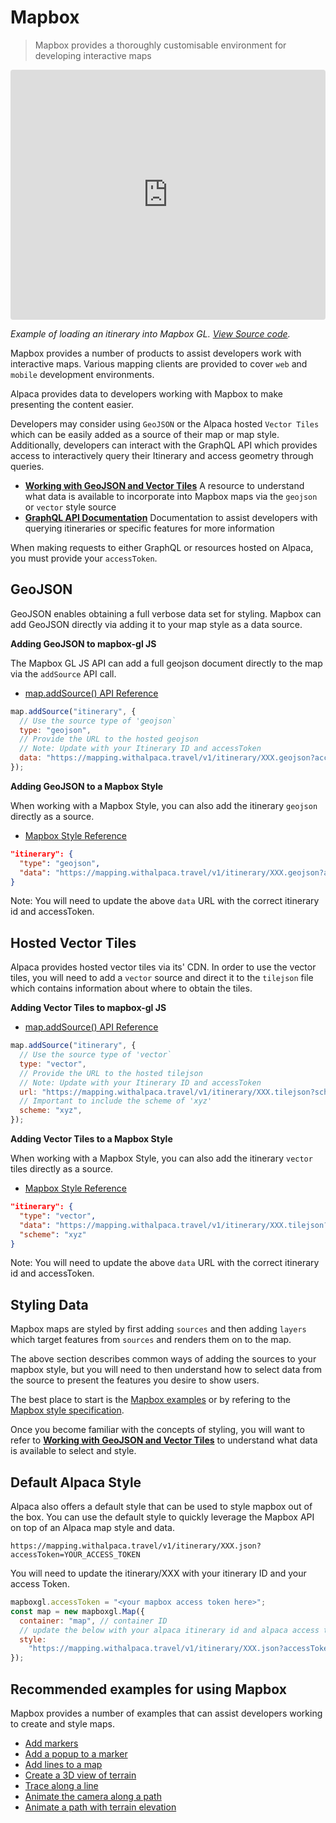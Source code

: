 [//]: # "Title: Mapbox JS"
[//]: # "Weight: 1"
[//]: # "Layout: 1-col"

# Mapbox

> Mapbox provides a thoroughly customisable environment for developing
> interactive maps

<iframe src="https://www.alpaca.travel/api/examples/mapbox-gl-js/custom-map-styles/index.html"
  style="width:100%; height:400px; border:0; border-radius: 4px; overflow:hidden;"
  ></iframe>

<em>Example of loading an itinerary into Mapbox GL.
[View Source code](https://www.alpaca.travel/reference/article/custom-map-styles).</em>

Mapbox provides a number of products to assist developers work with interactive
maps. Various mapping clients are provided to cover `web` and `mobile`
development environments.

Alpaca provides data to developers working with Mapbox to make presenting the
content easier.

Developers may consider using `GeoJSON` or the Alpaca hosted `Vector Tiles`
which can be easily added as a source of their map or map style. Additionally,
developers can interact with the GraphQL API which provides access to
interactively query their Itinerary and access geometry through queries.

- **[Working with GeoJSON and Vector Tiles](/topics/itinerary/Working%20with%20GeoJSON%20and%20Vector%20Tiles/README.md)**
  A resource to understand what data is available to incorporate into Mapbox
  maps via the `geojson` or `vector` style source
- **[GraphQL API Documentation](https://github.com/AlpacaTravel/graphql-docs)**
  Documentation to assist developers with querying itineraries or specific
  features for more information

When making requests to either GraphQL or resources hosted on Alpaca, you must
provide your `accessToken`.

## GeoJSON

GeoJSON enables obtaining a full verbose data set for styling. Mapbox can add
GeoJSON directly via adding it to your map style as a data source.

**Adding GeoJSON to mapbox-gl JS**

The Mapbox GL JS API can add a full geojson document directly to the map via the
`addSource` API call.

- [map.addSource() API Reference](https://docs.mapbox.com/mapbox-gl-js/api/map/#map#addsource)

```javascript
map.addSource("itinerary", {
  // Use the source type of 'geojson`
  type: "geojson",
  // Provide the URL to the hosted geojson
  // Note: Update with your Itinerary ID and accessToken
  data: "https://mapping.withalpaca.travel/v1/itinerary/XXX.geojson?accessTokenYOUR_ACCESS_TOKEN",
});
```

**Adding GeoJSON to a Mapbox Style**

When working with a Mapbox Style, you can also add the itinerary `geojson`
directly as a source.

- [Mapbox Style Reference](https://docs.mapbox.com/mapbox-gl-js/style-spec/sources/#geojson)

```json
"itinerary": {
  "type": "geojson",
  "data": "https://mapping.withalpaca.travel/v1/itinerary/XXX.geojson?accessToken=YOUR_ACCESS_TOKEN"
}
```

Note: You will need to update the above `data` URL with the correct itinerary id
and accessToken.

## Hosted Vector Tiles

Alpaca provides hosted vector tiles via its' CDN. In order to use the vector
tiles, you will need to add a `vector` source and direct it to the `tilejson`
file which contains information about where to obtain the tiles.

**Adding Vector Tiles to mapbox-gl JS**

- [map.addSource() API Reference](https://docs.mapbox.com/mapbox-gl-js/api/map/#map#addsource)

```javascript
map.addSource("itinerary", {
  // Use the source type of 'vector`
  type: "vector",
  // Provide the URL to the hosted tilejson
  // Note: Update with your Itinerary ID and accessToken
  url: "https://mapping.withalpaca.travel/v1/itinerary/XXX.tilejson?scheme=xyz&accessToken=YOUR_ACCESS_TOKEN",
  // Important to include the scheme of 'xyz'
  scheme: "xyz",
});
```

**Adding Vector Tiles to a Mapbox Style**

When working with a Mapbox Style, you can also add the itinerary `vector` tiles
directly as a source.

- [Mapbox Style Reference](https://docs.mapbox.com/mapbox-gl-js/style-spec/sources/#vector)

```json
"itinerary": {
  "type": "vector",
  "data": "https://mapping.withalpaca.travel/v1/itinerary/XXX.tilejson?scheme=xyz&accessToken=YOUR_ACCESS_TOKEN",
  "scheme": "xyz"
}
```

Note: You will need to update the above `data` URL with the correct itinerary id
and accessToken.

## Styling Data

Mapbox maps are styled by first adding `sources` and then adding `layers` which
target features from `sources` and renders them on to the map.

The above section describes common ways of adding the sources to your mapbox
style, but you will need to then understand how to select data from the source
to present the features you desire to show users.

The best place to start is the
[Mapbox examples](https://docs.mapbox.com/mapbox-gl-js/example/) or by refering
to the
[Mapbox style specification](https://docs.mapbox.com/mapbox-gl-js/style-spec/).

Once you become familiar with the concepts of styling, you will want to refer to
**[Working with GeoJSON and Vector Tiles](/topics/itinerary/Working%20with%20GeoJSON%20and%20Vector%20Tiles/README.md)**
to understand what data is available to select and style.

## Default Alpaca Style

Alpaca also offers a default style that can be used to style mapbox out of the
box. You can use the default style to quickly leverage the Mapbox API on top of
an Alpaca map style and data.

```
https://mapping.withalpaca.travel/v1/itinerary/XXX.json?accessToken=YOUR_ACCESS_TOKEN
```

You will need to update the itinerary/XXX with your itinerary ID and your access
Token.

```javascript
mapboxgl.accessToken = "<your mapbox access token here>";
const map = new mapboxgl.Map({
  container: "map", // container ID
  // update the below with your alpaca itinerary id and alpaca access token
  style:
    "https://mapping.withalpaca.travel/v1/itinerary/XXX.json?accessToken=YOUR_ACCESS_TOKEN",
});
```

## Recommended examples for using Mapbox

Mapbox provides a number of examples that can assist developers working to
create and style maps.

- [Add markers](https://docs.mapbox.com/mapbox-gl-js/example/add-a-marker/)
- [Add a popup to a marker](https://docs.mapbox.com/mapbox-gl-js/example/set-popup/)
- [Add lines to a map](https://docs.mapbox.com/mapbox-gl-js/example/geojson-line/)
- [Create a 3D view of terrain](https://docs.mapbox.com/mapbox-gl-js/example/add-terrain/)
- [Trace along a line](https://docs.mapbox.com/mapbox-gl-js/example/live-update-feature/)
- [Animate the camera along a path](https://docs.mapbox.com/mapbox-gl-js/example/free-camera-path/)
- [Animate a path with terrain elevation](https://docs.mapbox.com/mapbox-gl-js/example/query-terrain-elevation/)
